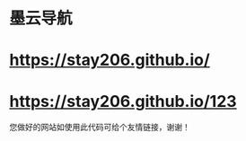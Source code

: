 # 墨云导航
# https://stay206.github.io/  
# https://stay206.github.io/123  

您做好的网站如使用此代码可给个友情链接，谢谢！



